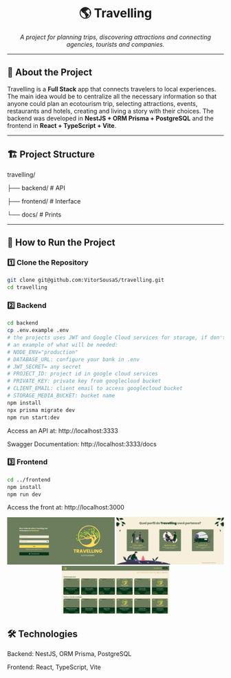<h1 align="center">🌎 Travelling</h1>
<p align="center">
  <em>A project for planning trips, discovering attractions and connecting agencies, tourists and companies.</em>
</p>

---

## 📑 About the Project
Travelling is a **Full Stack** app that connects travelers to local experiences.
The main idea would be to centralize all the necessary information so that anyone could plan an ecotourism trip, selecting attractions, events, restaurants and hotels, creating and living a story with their choices.
The backend was developed in **NestJS + ORM Prisma + PostgreSQL** and the frontend in **React + TypeScript + Vite**.

---

## 🏗 Project Structure

travelling/

├── backend/ # API

├── frontend/ # Interface

└── docs/ # Prints

---

## 🚀 How to Run the Project

### 1️⃣ Clone the Repository
```bash
git clone git@github.com:VitorSousaS/travelling.git
cd travelling
```
### 2️⃣ Backend

```bash
cd backend
cp .env.example .env
# the projects uses JWT and Google Cloud services for storage, if don't defined will not load images from the registers
# an example of what will be needed:
# NODE_ENV="production"
# DATABASE_URL: configure your bank in .env
# JWT_SECRET= any secret
# PROJECT_ID: project id in google cloud services
# PRIVATE_KEY: private key from googlecloud bucket
# CLIENT_EMAIL: client email to access googlecloud bucket
# STORAGE_MEDIA_BUCKET: bucket name
npm install
npx prisma migrate dev
npm run start:dev
```
Access an API at: http://localhost:3333

Swagger Documentation: http://localhost:3333/docs

### 3️⃣ Frontend
```bash
cd ../frontend
npm install
npm run dev
```
Access the front at: http://localhost:3000

<p align="center"> <img src="docs/screenshot1.png" width="250" /> <img src="docs/screenshot2.png" width="250" /> <img src="docs/screenshot3.png" width="250" /> </p>


## 🛠 Technologies

Backend: NestJS, ORM Prisma, PostgreSQL

Frontend: React, TypeScript, Vite
